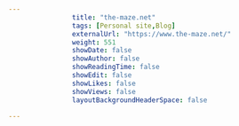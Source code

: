 ---
                title: "the-maze.net"
                tags: [Personal site,Blog]
                externalUrl: "https://www.the-maze.net/"
                weight: 551
                showDate: false
                showAuthor: false
                showReadingTime: false
                showEdit: false
                showLikes: false
                showViews: false
                layoutBackgroundHeaderSpace: false
                ---
